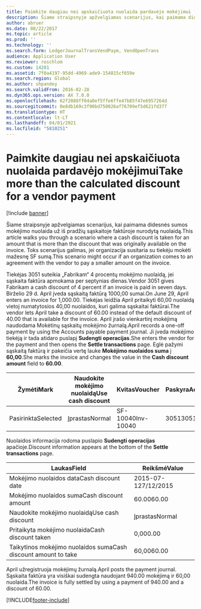 ```yaml
---
title: Paimkite daugiau nei apskaičiuota nuolaida pardavėjo mokėjimui
description: Šiame straipsnyje apžvelgiamas scenarijus, kai paimama didesnės sumos mokėjimo nuolaida už iš pradžių sąskaitoje faktūroje nurodytą nuolaidą. Toks scenarijus galimas, jei organizacija susitaria su tiekėju mokėti mažesnę SF sumą.
author: abruer
ms.date: 08/22/2017
ms.topic: article
ms.prod: ''
ms.technology: ''
ms.search.form: LedgerJournalTransVendPaym, VendOpenTrans
audience: Application User
ms.reviewer: roschlom
ms.custom: 14281
ms.assetid: 7f0a4197-95dd-4969-ade9-154815cf659e
ms.search.region: Global
ms.author: shpandey
ms.search.validFrom: 2016-02-28
ms.dyn365.ops.version: AX 7.0.0
ms.openlocfilehash: 62f2088ff04a0ef5ffe6ffe47b85f47e6957264d
ms.sourcegitcommit: 0e8db169c3f90bd750826af76709ef5d621fd377
ms.translationtype: HT
ms.contentlocale: lt-LT
ms.lasthandoff: 04/01/2021
ms.locfileid: "5810251"
---
```

# <a name="take-more-than-the-calculated-discount-for-a-vendor-payment"></a><span data-ttu-id="bd084-104">Paimkite daugiau nei apskaičiuota nuolaida pardavėjo mokėjimui</span><span class="sxs-lookup"><span data-stu-id="bd084-104">Take more than the calculated discount for a vendor payment</span></span>

[!include [banner](../includes/banner.md)]

<span data-ttu-id="bd084-105">Šiame straipsnyje apžvelgiamas scenarijus, kai paimama didesnės sumos mokėjimo nuolaida už iš pradžių sąskaitoje faktūroje nurodytą nuolaidą.</span><span class="sxs-lookup"><span data-stu-id="bd084-105">This article walks you through a scenario where a cash discount is taken for an amount that is more than the discount that was originally available on the invoice.</span></span> <span data-ttu-id="bd084-106">Toks scenarijus galimas, jei organizacija susitaria su tiekėju mokėti mažesnę SF sumą.</span><span class="sxs-lookup"><span data-stu-id="bd084-106">This scenario might occur if an organization comes to an agreement with the vendor to pay a smaller amount on the invoice.</span></span> 

<span data-ttu-id="bd084-107">Tiekėjas 3051 suteikia „Fabrikam“ 4 procentų mokėjimo nuolaidą, jei sąskaita faktūra apmokama per septynias dienas.</span><span class="sxs-lookup"><span data-stu-id="bd084-107">Vendor 3051 gives Fabrikam a cash discount of 4 percent if an invoice is paid in seven days.</span></span> <span data-ttu-id="bd084-108">Birželio 29 d. April įveda sąskaitą faktūrą 1000,00 sumai.</span><span class="sxs-lookup"><span data-stu-id="bd084-108">On June 29, April enters an invoice for 1,000.00.</span></span> <span data-ttu-id="bd084-109">Tiekėjas leidžia April pritaikyti 60,00 nuolaidą vietoj numatytosios 40,00 nuolaidos, kuri galima sąskaitai faktūrai.</span><span class="sxs-lookup"><span data-stu-id="bd084-109">The vendor lets April take a discount of 60.00 instead of the default discount of 40.00 that is available for the invoice.</span></span> <span data-ttu-id="bd084-110">April įrašo vienkartinį mokėjimą naudodama Mokėtinų sąskaitų mokėjimo žurnalą.</span><span class="sxs-lookup"><span data-stu-id="bd084-110">April records a one-off payment by using the Accounts payable payment journal.</span></span> <span data-ttu-id="bd084-111">Ji įveda mokėjimo tiekėją ir tada atidaro puslapį **Sudengti operacijas**.</span><span class="sxs-lookup"><span data-stu-id="bd084-111">She enters the vendor for the payment and then opens the **Settle transactions** page.</span></span> <span data-ttu-id="bd084-112">Eglė pažymi sąskaitą faktūrą ir pakeičia vertę lauke **Mokėjimo nuolaidos suma** į **60,00**.</span><span class="sxs-lookup"><span data-stu-id="bd084-112">She marks the invoice and changes the value in the **Cash discount amount** field to **60.00**.</span></span>

| <span data-ttu-id="bd084-113">Žymėti</span><span class="sxs-lookup"><span data-stu-id="bd084-113">Mark</span></span>     | <span data-ttu-id="bd084-114">Naudokite mokėjimo nuolaidą</span><span class="sxs-lookup"><span data-stu-id="bd084-114">Use cash discount</span></span> | <span data-ttu-id="bd084-115">Kvitas</span><span class="sxs-lookup"><span data-stu-id="bd084-115">Voucher</span></span>   | <span data-ttu-id="bd084-116">Paskyra</span><span class="sxs-lookup"><span data-stu-id="bd084-116">Account</span></span> | <span data-ttu-id="bd084-117">Data</span><span class="sxs-lookup"><span data-stu-id="bd084-117">Date</span></span>      | <span data-ttu-id="bd084-118">Terminas</span><span class="sxs-lookup"><span data-stu-id="bd084-118">Due date</span></span>  | <span data-ttu-id="bd084-119">PVM sąskaita faktūra</span><span class="sxs-lookup"><span data-stu-id="bd084-119">Invoice</span></span> | <span data-ttu-id="bd084-120">Suma operacijos valiuta</span><span class="sxs-lookup"><span data-stu-id="bd084-120">Amount in transaction currency</span></span> | <span data-ttu-id="bd084-121">Valiuta</span><span class="sxs-lookup"><span data-stu-id="bd084-121">Currency</span></span> | <span data-ttu-id="bd084-122">Sudengtina suma</span><span class="sxs-lookup"><span data-stu-id="bd084-122">Amount to settle</span></span> |
|----------|-------------------|-----------|---------|-----------|-----------|---------|--------------------------------|----------|------------------|
| <span data-ttu-id="bd084-123">Pasirinkta</span><span class="sxs-lookup"><span data-stu-id="bd084-123">Selected</span></span> | <span data-ttu-id="bd084-124">Įprastas</span><span class="sxs-lookup"><span data-stu-id="bd084-124">Normal</span></span>            | <span data-ttu-id="bd084-125">SF-10040</span><span class="sxs-lookup"><span data-stu-id="bd084-125">Inv-10040</span></span> | <span data-ttu-id="bd084-126">3051</span><span class="sxs-lookup"><span data-stu-id="bd084-126">3051</span></span>    | <span data-ttu-id="bd084-127">2015-06-29</span><span class="sxs-lookup"><span data-stu-id="bd084-127">6/29/2015</span></span> | <span data-ttu-id="bd084-128">7/29/2015</span><span class="sxs-lookup"><span data-stu-id="bd084-128">7/29/2015</span></span> | <span data-ttu-id="bd084-129">10040</span><span class="sxs-lookup"><span data-stu-id="bd084-129">10040</span></span>   | <span data-ttu-id="bd084-130">1000,00</span><span class="sxs-lookup"><span data-stu-id="bd084-130">1,000.00</span></span>                       | <span data-ttu-id="bd084-131">USD</span><span class="sxs-lookup"><span data-stu-id="bd084-131">USD</span></span>      | <span data-ttu-id="bd084-132">940,00</span><span class="sxs-lookup"><span data-stu-id="bd084-132">940.00</span></span>           |

<span data-ttu-id="bd084-133">Nuolaidos informacija rodoma puslapio **Sudengti operacijas** apačioje.</span><span class="sxs-lookup"><span data-stu-id="bd084-133">Discount information appears at the bottom of the **Settle transactions** page.</span></span>

| <span data-ttu-id="bd084-134">Laukas</span><span class="sxs-lookup"><span data-stu-id="bd084-134">Field</span></span>                        | <span data-ttu-id="bd084-135">Reikšmė</span><span class="sxs-lookup"><span data-stu-id="bd084-135">Value</span></span>     |
|------------------------------|-----------|
| <span data-ttu-id="bd084-136">Mokėjimo nuolaidos data</span><span class="sxs-lookup"><span data-stu-id="bd084-136">Cash discount date</span></span>           | <span data-ttu-id="bd084-137">2015-07-12</span><span class="sxs-lookup"><span data-stu-id="bd084-137">7/12/2015</span></span> |
| <span data-ttu-id="bd084-138">Mokėjimo nuolaidos suma</span><span class="sxs-lookup"><span data-stu-id="bd084-138">Cash discount amount</span></span>         | <span data-ttu-id="bd084-139">60.00</span><span class="sxs-lookup"><span data-stu-id="bd084-139">60.00</span></span>     |
| <span data-ttu-id="bd084-140">Naudokite mokėjimo nuolaidą</span><span class="sxs-lookup"><span data-stu-id="bd084-140">Use cash discount</span></span>            | <span data-ttu-id="bd084-141">Įprastas</span><span class="sxs-lookup"><span data-stu-id="bd084-141">Normal</span></span>    |
| <span data-ttu-id="bd084-142">Pritaikyta mokėjimo nuolaida</span><span class="sxs-lookup"><span data-stu-id="bd084-142">Cash discount taken</span></span>          | <span data-ttu-id="bd084-143">0,00</span><span class="sxs-lookup"><span data-stu-id="bd084-143">0.00</span></span>      |
| <span data-ttu-id="bd084-144">Taikytinos mokėjimo nuolaidos suma</span><span class="sxs-lookup"><span data-stu-id="bd084-144">Cash discount amount to take</span></span> | <span data-ttu-id="bd084-145">60,00</span><span class="sxs-lookup"><span data-stu-id="bd084-145">60.00</span></span>     |

<span data-ttu-id="bd084-146">April užregistruoja mokėjimų žurnalą.</span><span class="sxs-lookup"><span data-stu-id="bd084-146">April posts the payment journal.</span></span> <span data-ttu-id="bd084-147">Sąskaita faktūra yra visiškai sudengta naudojant 940.00 mokėjimą ir 60,00 nuolaida.</span><span class="sxs-lookup"><span data-stu-id="bd084-147">The invoice is fully settled by using a payment of 940.00 and a discount of 60.00.</span></span>





[!INCLUDE[footer-include](../../includes/footer-banner.md)]